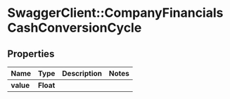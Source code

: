 # SwaggerClient::CompanyFinancialsCashConversionCycle

## Properties
Name | Type | Description | Notes
------------ | ------------- | ------------- | -------------
**value** | **Float** |  | 


